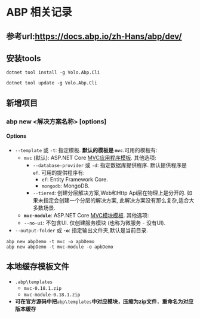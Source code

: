 # ABP 相关记录
## 参考url:https://docs.abp.io/zh-Hans/abp/dev/

## 安装tools
```
dotnet tool install -g Volo.Abp.Cli

dotnet tool update -g Volo.Abp.Cli
```
## 新增项目
### abp new <解决方案名称> [options]

#### Options

* `--template` 或 `-t`: 指定模板. **默认的模板是 `mvc`**.可用的模板有:
  * `mvc` (默认): ASP.NET Core [MVC应用程序模板](Startup-Templates/Mvc.md). 其他选项:
    * `--database-provider` 或 `-d`: 指定数据库提供程序. 默认提供程序是 `ef`. 可用的提供程序有:
      * `ef`: Entity Framework Core.
      * `mongodb`: MongoDB.
    * `--tiered`: 创建分层解决方案,Web和Http Api层在物理上是分开的. 如果未指定会创建一个分层的解决方案, 此解决方案没有那么复杂,适合大多数场景.
  *  **`mvc-module`**: ASP.NET Core [MVC模块模板](Startup-Templates/Mvc-Module.md). 其他选项:
    * `--no-ui`: 不包含UI. 仅创建服务模块 (也称为微服务 - 没有UI).
* `--output-folder` 或 **`-o`**: 指定输出文件夹,默认是当前目录.

```
abp new abpDemo -t mvc -o apbDemo
abp new abpDemo -t mvc-module -o apbDemo
```

## 本地缓存模板文件
* `.abp\templates`
   * `mvc-0.18.1.zip`
   * `mvc-module-0.18.1.zip`
* **可在官方源码中把**`abp\templates`**中对应模块，压缩为zip文件**，**重命名为对应版本缓存**

